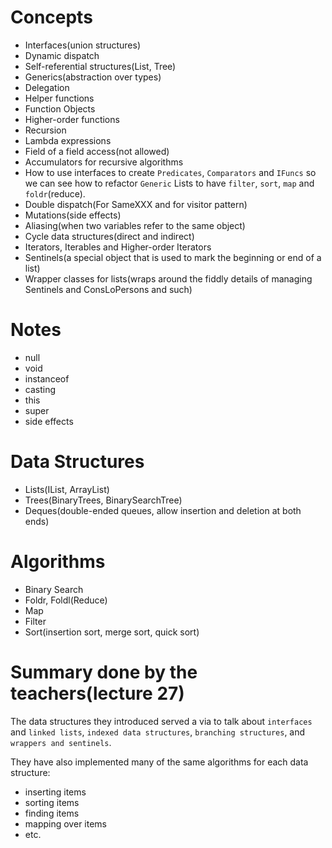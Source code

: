 # Concepts

- Interfaces(union structures)
- Dynamic dispatch
- Self-referential structures(List, Tree)
- Generics(abstraction over types)
- Delegation
- Helper functions
- Function Objects
- Higher-order functions
- Recursion
- Lambda expressions
- Field of a field access(not allowed)
- Accumulators for recursive algorithms
- How to use interfaces to create `Predicates`, `Comparators` and `IFuncs` so we can see how to refactor `Generic` Lists to have `filter`, `sort`, `map` and `foldr`(reduce).
- Double dispatch(For SameXXX and for visitor pattern)
- Mutations(side effects)
- Aliasing(when two variables refer to the same object)
- Cycle data structures(direct and indirect)
- Iterators, Iterables and Higher-order Iterators
- Sentinels(a special object that is used to mark the beginning or end of a list)
- Wrapper classes for lists(wraps around the fiddly details of managing Sentinels and ConsLoPersons and such)


# Notes
- null
- void
- instanceof
- casting
- this
- super
- side effects

# Data Structures

- Lists(IList, ArrayList)
- Trees(BinaryTrees, BinarySearchTree)
- Deques(double-ended queues, allow insertion and deletion at both ends)

# Algorithms
- Binary Search
- Foldr, Foldl(Reduce)
- Map
- Filter
- Sort(insertion sort, merge sort, quick sort)

# Summary done by the teachers(lecture 27)
The data structures they introduced served a via to talk about `interfaces` and `linked lists`,
`indexed data structures`, `branching structures`, and `wrappers and sentinels`. 

They have also implemented many of the same algorithms for each data structure: 
- inserting items
- sorting items
- finding items
- mapping over items
- etc.
